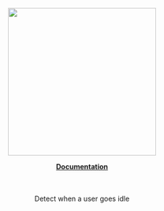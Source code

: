 <p align="center"><a href="https://corets.github.io"><img src="https://corets.github.io/public/logo-github-readme.svg" width="300"/></a></p>

<p align="center"><b><a href="https://corets.github.io/use-idle">Documentation</a></b><br/><br/><br/></p>

<p align="center">Detect when a user goes idle</p>
